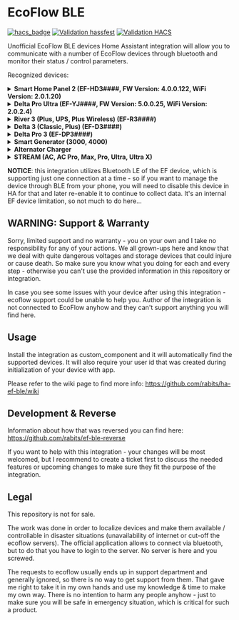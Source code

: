 # EcoFlow BLE

[![hacs_badge](https://img.shields.io/badge/HACS-Default-41BDF5.svg)](https://github.com/hacs/integration)
[![Validation hassfest](https://github.com/rabits/ha-ef-ble/actions/workflows/validate-hassfest.yaml/badge.svg)](https://github.com/rabits/ha-ef-ble/actions/workflows/validate-hassfest.yaml)
[![Validation HACS](https://github.com/rabits/ha-ef-ble/actions/workflows/validate-hacs.yaml/badge.svg)](https://github.com/rabits/ha-ef-ble/actions/workflows/validate-hacs.yaml)

Unofficial EcoFlow BLE devices Home Assistant integration will allow you to communicate with a
number of EcoFlow devices through bluetooth and monitor their status / control parameters.

Recognized devices:
<details><summary>
<b>Smart Home Panel 2 (EF-HD3####, FW Version: 4.0.0.122, WiFi Version: 2.0.1.20)</b>
</summary>

| *Sensors*                                  |
|--------------------------------------------|
| Battery Level                              |
| Input Power                                |
| Output Power                               |
| Grid Power                                 |
| Power In Use                               |
| Circuit Power (Each Circuit)               |
| Circuit Current (Each Circuit)             |
| Channel Power (Each Channel)               |
| Channel Battery Level (Each Channel)       |
| Channel Battery Temperature (Each Channel) |
| Channel Connected (Each Channel)           |
| Channel Control Status (Each Channel)      |
| Channel Enabled (Each Channel)             |
| Channel Output Power (Each Channel)        |
| Channel PV HV Input Power (Each Channel)   |
| Channel PV LV Input Power (Each Channel)   |

</details>
<details><summary>
<b>Delta Pro Ultra (EF-YJ####, FW Version: 5.0.0.25, WiFi Version: 2.0.2.4)</b>
</summary>

| *Sensors*                            |
|--------------------------------------|
| Battery Level                        |
| Individual Battery Levels (disabled) |
| Input Power                          |
| Output Power                         |
| Low Voltage Solar Power              |
| High Voltage Solar Power             |
| AC L1 (1) Output Power               |
| AC L1 (2) Output Power               |
| AC L2 (1) Output Power               |
| AC L2 (2) Output Power               |
| AC TT-30R Output Power               |
| AC L14-30P Output Power              |
| AC I/O Output Power                  |
</details>
<details><summary>
<b>River 3 (Plus, UPS, Plus Wireless) (EF-R3####)</b>
</summary>

| *Sensors*                       | *Switches*     | *Sliders*            | *Selects*        |
|---------------------------------|----------------|----------------------|------------------|
| AC Input Energy                 | AC Port        | Backup Reserve Level | Led Mode⁺        |
| AC Input Power                  | DC Port        | Max Charge Limit     | DC Charging Type |
| AC Output Energy                | Backup Reserve | Min Discharge Limit  |                  |
| AC Output Power                 |                | AC Charging Speed    |                  |
| Main Battery Level ⁺            |                | DC Charging Max Amps |                  |
| Battery Level                   |                |                      |                  |
| DC 12V Port Output Energy       |                |                      |                  |
| DC 12V Port Output Power        |                |                      |                  |
| DC Input Energy                 |                |                      |                  |
| DC Input Power                  |                |                      |                  |
| Input Energy Total              |                |                      |                  |
| Input Power Total               |                |                      |                  |
| Output Energy Total             |                |                      |                  |
| Output Power Total              |                |                      |                  |
| USB A Output Energy             |                |                      |                  |
| USB A Output Power              |                |                      |                  |
| USB C Output Energy             |                |                      |                  |
| USB C Output Power              |                |                      |                  |
| Battery Input Power (disabled)  |                |                      |                  |
| Battery Output Power (disabled) |                |                      |                  |
| Cell Temperature (disabled)     |                |                      |                  |

⁺ Only available on Plus variant

**NOTE**: AC Input Energy sensor is not working as intended - this is a bug in firmware. If you
need this sensor, create integral helper from AC Input Power instead. Also see
[this issue](https://github.com/rabits/ha-ef-ble/issues/73).

**WARNING**: This integration allows to set Backup Reserve Limit to Min Discharge Limit that may cause
your AC ports to turn off it it hits this limit. The official application allows you to do the same,
so it is also possible to set it from this integration but be aware that this is most likely a bug.
See more info in [this issue](https://github.com/rabits/ha-ef-ble/issues/78).
</details>

<details><summary>
<b>Delta 3 (Classic, Plus) (EF-D3####)</b>
</summary>

| *Sensors*                       | *Switches*     | *Sliders*                  |
|---------------------------------|----------------|----------------------------|
| Main Battery Level              | AC Ports       | Backup Reserve Level       |
| Battery Level                   | DC Ports       | Max Charge Limit           |
| AC Input Power                  | Backup Reserve | Min Discharge Limit        |
| AC Output Power                 | USB Ports ¹    | AC Charging Speed          |
| DC 12V Port Output Power        |                | DC Charging Max Amps       |
| DC Port Input Power             |                | DC (2) Charging Max Amps ⁺ |
| DC Port Input State             |                |                            |
| DC Port (2) Input Power⁺        |                |                            |
| DC Port (2) Input State⁺        |                |                            |
| Solar Power                     |                |                            |
| Solar Power (2) ⁺               |                |                            |
| Input Power Total               |                |                            |
| Output Power Total              |                |                            |
| USB A Output Power              |                |                            |
| USB A (2) Output Power          |                |                            |
| USB C Output Power              |                |                            |
| USB C (2) Output Power          |                |                            |
| AC Plugged In                   |                |                            |
| Battery Input Power (disabled)  |                |                            |
| Battery Output Power (disabled) |                |                            |
| Cell Temperature (disabled)     |                |                            |

⁺ Only available on Plus variant  
¹ Not available on Classic

**NOTE**: Delta 3 models do not expose energy sensors - to use it for Energy dashboard,
you have to create it yourself, see this section from the official
[Home Assistant FAQ](https://www.home-assistant.io/docs/energy/faq/#creating-an-energy-sensor-out-of-a-power-sensor)
</details>

<details><summary>
<b>Delta Pro 3 (EF-DP3####)</b>
</summary>

| *Sensors*                   | *Switches*     | *Sliders*            |
|-----------------------------|----------------|----------------------|
| Main Battery Level          | AC Ports       | Backup Reserve Level |
| Battery Level               | DC Ports       | Max Charge Limit     |
| AC Input Power              | Backup Reserve | Min Discharge Limit  |
| AC LV Output Power          |                | AC Charging Speed    |
| AC HV Output Power          |                |                      |
| DC 12V Output Power         |                |                      |
| DC LV Input Power           |                |                      |
| DC LV Input State           |                |                      |
| DC HV Input Power           |                |                      |
| DC HV Input State           |                |                      |
| Solar LV Power              |                |                      |
| Solar HV Power              |                |                      |
| Input Power Total           |                |                      |
| Output Power Total          |                |                      |
| USB A Output Power          |                |                      |
| USB A (2) Output Power      |                |                      |
| USB C Output Power          |                |                      |
| USB C (2) Output Power      |                |                      |
| AC Plugged In               |                |                      |
| Cell Temperature (disabled) |                |                      |

**NOTE**: Delta 3 Pro does not expose energy sensors - to use it for Energy dashboard,
you have to create it yourself, see this section from the official
[Home Assistant FAQ](https://www.home-assistant.io/docs/energy/faq/#creating-an-energy-sensor-out-of-a-power-sensor)
</details>

<details><summary>
<b>Smart Generator (3000, 4000)</b>
</summary>

| *Sensors*              | *Switches*           | *Sliders*        | *Selects*        |
|------------------------|----------------------|------------------|------------------|
| Output Power           | Engine               | Gas Weight       | Performance Mode |
| AC Output Power        | Self Start           | DC Output Power⁴ | Gas Unit         |
| Engine State           | LPG Level Monitoring |                  |                  |
| Fuel Type              | AC Ports             |                  |                  |
| Gas Consumption        |                      |                  |                  |
| Abnormal State         |                      |                  |                  |
| Internal Battery Power |                      |                  |                  |
| Internal Battery State |                      |                  |                  |
| XT150 Battery Level ⁴  |                      |                  |                  |
| XT150 Charge Type ⁴    |                      |                  |                  |

⁴ Only available on 4000 variant
</details>

<details><summary>
<b>Alternator Charger</b>
</summary>

| *Sensors*           | *Switches* | *Sliders*                | *Selects*    |
|---------------------|------------|--------------------------|--------------|
| Battery Level       | Charger    | Start Voltage            | Charger Mode |
| Battery Temperature |            | Reverse Charging Current |              |
| DC Power            |            | Charging Current         |              |
| Battery Voltage     |            | Power Limit              |              |
</details>

<details><summary>
<b>STREAM (AC, AC Pro, Max, Pro, Ultra, Ultra X)</b>
</summary>

| *Sensors*                   | *Switches*  | *Sliders*             | *Selects*       |
|-----------------------------|-------------|-----------------------|-----------------|
| Battery Level               | Feed Grid   | Feed Grid Power Limit | Energy Strategy |
| Grid Power                  | AC (1) ᴬᴹᴾᵁ | Backup Reserve Level  |                 |
| Grid Voltage                | AC (2) ᴬᴾᵁ  | Charge Limit          |                 |
| Grid Frequency              |             | Discharge Limit       |                 |
| Load from Battery           |             | Base Load Power ¹     |                 |
| Load from Grid              |             |                       |                 |
| Load from PVᴹᴾᵁ             |             |                       |                 |
| AC (1) Power ᴬᴹᴾᵁ           |             |                       |                 |
| AC (2) Power ᴬᴾᵁ            |             |                       |                 |
| PV (1) Poweri ᴹᴾᵁ           |             |                       |                 |
| PV (2) Power ᴹᴾᵁ            |             |                       |                 |
| PV (3) Power ᴾᵁ             |             |                       |                 |
| PV (4) Power ᵁ              |             |                       |                 |
| Cell Temperature (disabled) |             |                       |                 |

ᴬ Only available on AC Pro variant  
ᴹ Only available on Max variant  
ᴾ Only available on Pro variant  
ᵁ Only available on Ultra and Ultra X variants
¹ Not available when there's no base load timeframe or more than 1 timeframe configured.
</details>

</p>

**NOTICE**: this integration utilizes Bluetooth LE of the EF device, which is supporting just one
connection at a time - so if you want to manage the device through BLE from your phone, you will
need to disable this device in HA for that and later re-enable it to continue to collect data. It's
an internal EF device limitation, so not much to do here...

## WARNING: Support & Warranty

Sorry, limited support and no warranty - you on your own and I take no responsibility for any of
your actions. We all grown-ups here and know that we deal with quite dangerous voltages and storage
devices that could injure or cause death. So make sure you know what you doing for each and every
step - otherwise you can't use the provided information in this repository or integration.

In case you see some issues with your device after using this integration - ecoflow support could
be unable to help you. Author of the integration is not connected to EcoFlow anyhow and they can't
support anything you will find here.

## Usage

Install the integration as custom_component and it will automatically find the supported devices.
It will also require your user id that was created during initialization of your device with app.

Please refer to the wiki page to find more info: <https://github.com/rabits/ha-ef-ble/wiki>

## Development & Reverse

Information about how that was reversed you can find here: <https://github.com/rabits/ef-ble-reverse>

If you want to help with this integration - your changes will be most welcomed, but I recommend to
create a ticket first to discuss the needed features or upcoming changes to make sure they fit the
purpose of the integration.

## Legal

This repository is not for sale.

The work was done in order to localize devices and make them available / controllable in disaster
situations (unavailability of internet or cut-off the ecoflow servers). The official application
allows to connect via bluetooth, but to do that you have to login to the server. No server is here
and you screwed.

The requests to ecoflow usually ends up in support department and generally ignored, so there is no
way to get support from them. That gave me right to take it in my own hands and use my knowledge &
time to make my own way. There is no intention to harm any people anyhow - just to make sure you
will be safe in emergency situation, which is critical for such a product.
